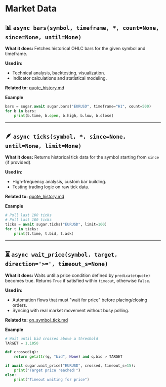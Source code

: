# Market Data

## 📊 `async bars(symbol, timeframe, *, count=None, since=None, until=None)`

**What it does:** Fetches historical OHLC bars for the given symbol and timeframe.

**Used in:**

* Technical analysis, backtesting, visualization.
* Indicator calculations and statistical modeling.

**Related to:** [quote_history.md](../MT4Account/Market_quota_symbols/quote_history.md)

**Example**

```python
bars = sugar.await sugar.bars("EURUSD", timeframe="H1", count=500)
for b in bars:
    print(b.time, b.open, b.high, b.low, b.close)
```

---

## 🪶 `async ticks(symbol, *, since=None, until=None, limit=None)`

**What it does:** Returns historical tick data for the symbol starting from `since` (if provided).

**Used in:**

* High‑frequency analysis, custom bar building.
* Testing trading logic on raw tick data.

**Related to:** [quote_history.md](../MT4Account/Market_quota_symbols/quote_history.md)

**Example**

```python
# Pull last 100 ticks
# Pull last 100 ticks
ticks = await sugar.ticks("EURUSD", limit=100)
for t in ticks:
    print(t.time, t.bid, t.ask)
```

---

## ⏳ `async wait_price(symbol, target, direction='>=', timeout_s=None)`

**What it does:** Waits until a price condition defined by `predicate(quote)` becomes true.
Returns `True` if satisfied within `timeout`, otherwise `False`.

**Used in:**

* Automation flows that must "wait for price" before placing/closing orders.
* Syncing with real market movement without busy polling.

**Related to:** [on_symbol_tick.md](../MT4Account/Streams/on_symbol_tick.md)

**Example**

```python
# Wait until bid crosses above a threshold
TARGET = 1.1050

def crossed(q):
    return getattr(q, "bid", None) and q.bid > TARGET

if await sugar.wait_price("EURUSD", crossed, timeout_s=15):
    print("Target price reached!")
else:
    print("Timeout waiting for price")
```

